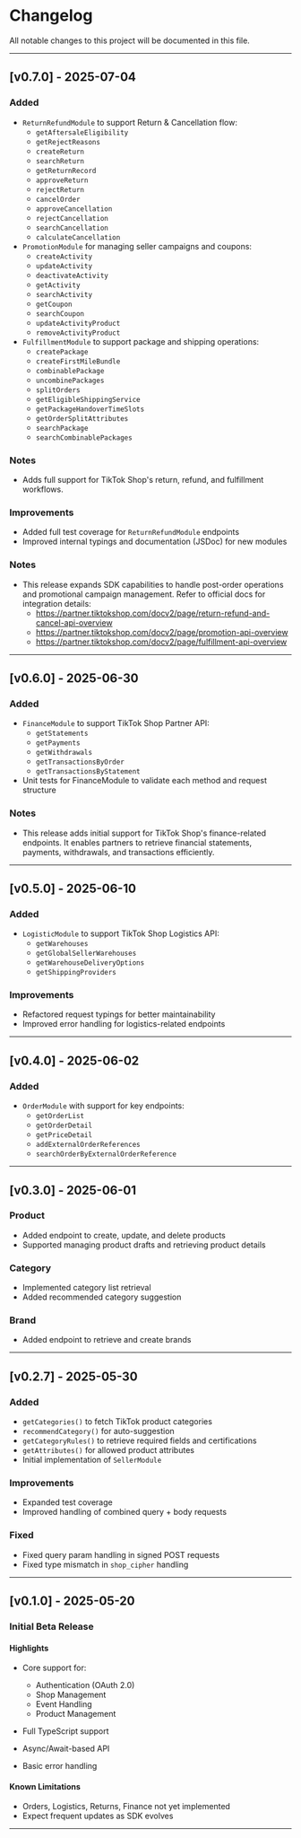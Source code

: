 # Changelog

All notable changes to this project will be documented in this file.

---

## [v0.7.0] - 2025-07-04
### Added
- `ReturnRefundModule` to support Return & Cancellation flow:
  - `getAftersaleEligibility`
  - `getRejectReasons`
  - `createReturn`
  - `searchReturn`
  - `getReturnRecord`
  - `approveReturn`
  - `rejectReturn`
  - `cancelOrder`
  - `approveCancellation`
  - `rejectCancellation`
  - `searchCancellation`
  - `calculateCancellation`
- `PromotionModule` for managing seller campaigns and coupons:
  - `createActivity`
  - `updateActivity`
  - `deactivateActivity`
  - `getActivity`
  - `searchActivity`
  - `getCoupon`
  - `searchCoupon`
  - `updateActivityProduct`
  - `removeActivityProduct`
- `FulfillmentModule` to support package and shipping operations:
  - `createPackage`
  - `createFirstMileBundle`
  - `combinablePackage`
  - `uncombinePackages`
  - `splitOrders`
  - `getEligibleShippingService`
  - `getPackageHandoverTimeSlots`
  - `getOrderSplitAttributes`
  - `searchPackage`
  - `searchCombinablePackages`

### Notes
- Adds full support for TikTok Shop's return, refund, and fulfillment workflows.

### Improvements
- Added full test coverage for `ReturnRefundModule` endpoints
- Improved internal typings and documentation (JSDoc) for new modules

### Notes
- This release expands SDK capabilities to handle post-order operations and promotional campaign management. Refer to official docs for integration details:
  - https://partner.tiktokshop.com/docv2/page/return-refund-and-cancel-api-overview
  - https://partner.tiktokshop.com/docv2/page/promotion-api-overview
  - https://partner.tiktokshop.com/docv2/page/fulfillment-api-overview

---

## [v0.6.0] - 2025-06-30
### Added
- `FinanceModule` to support TikTok Shop Partner API:
  - `getStatements`
  - `getPayments`
  - `getWithdrawals`
  - `getTransactionsByOrder`
  - `getTransactionsByStatement`
- Unit tests for FinanceModule to validate each method and request structure

### Notes
- This release adds initial support for TikTok Shop's finance-related endpoints. It enables partners to retrieve financial statements, payments, withdrawals, and transactions efficiently.

---

## [v0.5.0] - 2025-06-10
### Added
- `LogisticModule` to support TikTok Shop Logistics API:
  - `getWarehouses`
  - `getGlobalSellerWarehouses`
  - `getWarehouseDeliveryOptions`
  - `getShippingProviders`

### Improvements
- Refactored request typings for better maintainability
- Improved error handling for logistics-related endpoints

---

## [v0.4.0] - 2025-06-02
### Added
- `OrderModule` with support for key endpoints:
  - `getOrderList`
  - `getOrderDetail`
  - `getPriceDetail`
  - `addExternalOrderReferences`
  - `searchOrderByExternalOrderReference`

---

## [v0.3.0] - 2025-06-01
### Product
- Added endpoint to create, update, and delete products
- Supported managing product drafts and retrieving product details

### Category
- Implemented category list retrieval
- Added recommended category suggestion

### Brand
- Added endpoint to retrieve and create brands

---

## [v0.2.7] - 2025-05-30
### Added
- `getCategories()` to fetch TikTok product categories
- `recommendCategory()` for auto-suggestion
- `getCategoryRules()` to retrieve required fields and certifications
- `getAttributes()` for allowed product attributes
- Initial implementation of `SellerModule`

### Improvements
- Expanded test coverage
- Improved handling of combined query + body requests

### Fixed
- Fixed query param handling in signed POST requests
- Fixed type mismatch in `shop_cipher` handling

---

## [v0.1.0] - 2025-05-20
### Initial Beta Release

#### Highlights
- Core support for:
  - Authentication (OAuth 2.0)
  - Shop Management
  - Event Handling
  - Product Management

- Full TypeScript support
- Async/Await-based API
- Basic error handling

#### Known Limitations
- Orders, Logistics, Returns, Finance not yet implemented
- Expect frequent updates as SDK evolves

---
